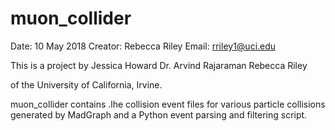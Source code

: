 # muon_collider

Date: 10 May 2018
Creator: Rebecca Riley
Email: rriley1@uci.edu

This is a project by
	Jessica Howard
	Dr. Arvind Rajaraman
	Rebecca Riley

of the University of California, Irvine.

muon_collider contains .lhe collision event files for various particle collisions
generated by MadGraph and a Python event parsing and filtering script.